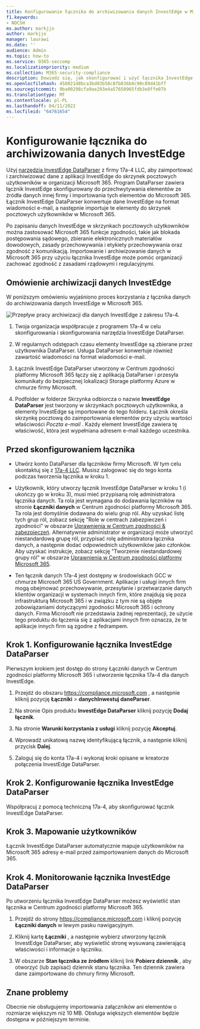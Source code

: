 ```yaml
---
title: Konfigurowanie łącznika do archiwizowania danych InvestEdge w Microsoft 365
f1.keywords:
- NOCSH
ms.author: markjjo
author: markjjo
manager: laurawi
ms.date: ''
audience: Admin
ms.topic: how-to
ms.service: O365-seccomp
ms.localizationpriority: medium
ms.collection: M365-security-compliance
description: Dowiedz się, jak skonfigurować i użyć łącznika InvestEdge DataParser 17a-4 do importowania i archiwizowania danych InvestEdge w Microsoft 365.
ms.openlocfilehash: 458021d8bca3bd03b58c8fb836b8c90c89d41bff
ms.sourcegitcommit: 9ba00298cfa9ae293e4a57650965fdb3e8ffe07b
ms.translationtype: MT
ms.contentlocale: pl-PL
ms.lasthandoff: 04/11/2022
ms.locfileid: "64761654"
---
```

# <a name="set-up-a-connector-to-archive-investedge-data"></a>Konfigurowanie łącznika do archiwizowania danych InvestEdge

Użyj [narzędzia InvestEdge DataParser](https://www.17a-4.com/investedge-dataparser/) z firmy 17a-4 LLC, aby zaimportować i zarchiwizować dane z aplikacji InvestEdge do skrzynek pocztowych użytkowników w organizacji Microsoft 365. Program DataParser zawiera łącznik InvestEdge skonfigurowany do przechwytywania elementów ze źródła danych innej firmy i importowania tych elementów do Microsoft 365. Łącznik InvestEdge DataParser konwertuje dane InvestEdge na format wiadomości e-mail, a następnie importuje te elementy do skrzynek pocztowych użytkowników w Microsoft 365.

Po zapisaniu danych InvestEdge w skrzynkach pocztowych użytkowników można zastosować Microsoft 365 funkcje zgodności, takie jak blokada postępowania sądowego, zbieranie elektronicznych materiałów dowodowych, zasady przechowywania i etykiety przechowywania oraz zgodność z komunikacją. Importowanie i archiwizowanie danych w Microsoft 365 przy użyciu łącznika InvestEdge może pomóc organizacji zachować zgodność z zasadami rządowymi i regulacyjnymi.

## <a name="overview-of-archiving-investedge-data"></a>Omówienie archiwizacji danych InvestEdge

W poniższym omówieniu wyjaśniono proces korzystania z łącznika danych do archiwizowania danych InvestEdge w Microsoft 365.

![Przepływ pracy archiwizacji dla danych InvestEdge z zakresu 17a-4.](../media/InvestEdgeDataParserConnectorWorkflow.png)

1. Twoja organizacja współpracuje z programem 17a-4 w celu skonfigurowania i skonfigurowania narzędzia InvestEdge DataParser.

2. W regularnych odstępach czasu elementy InvestEdge są zbierane przez użytkownika DataParser. Usługa DataParser konwertuje również zawartość wiadomości na format wiadomości e-mail.

3. Łącznik InvestEdge DataParser utworzony w Centrum zgodności platformy Microsoft 365 łączy się z aplikacją DataParser i przesyła komunikaty do bezpiecznej lokalizacji Storage platformy Azure w chmurze firmy Microsoft.

4. Podfolder w folderze Skrzynka odbiorcza o nazwie **InvestEdge DataParser** jest tworzony w skrzynkach pocztowych użytkownika, a elementy InvestEdge są importowane do tego folderu. Łącznik określa skrzynkę pocztową do zaimportowania elementów przy użyciu wartości właściwości *Poczta e-mail* . Każdy element InvestEdge zawiera tę właściwość, która jest wypełniana adresem e-mail każdego uczestnika.

## <a name="before-you-set-up-a-connector"></a>Przed skonfigurowaniem łącznika

- Utwórz konto DataParser dla łączników firmy Microsoft. W tym celu skontaktuj się z [17a-4 LLC](https://www.17a-4.com/contact/). Musisz zalogować się do tego konta podczas tworzenia łącznika w kroku 1.

- Użytkownik, który utworzy łącznik InvestEdge DataParser w kroku 1 (i ukończy go w kroku 3), musi mieć przypisaną rolę administratora łącznika danych. Ta rola jest wymagana do dodawania łączników na stronie **Łączniki danych** w Centrum zgodności platformy Microsoft 365. Ta rola jest domyślnie dodawana do wielu grup ról. Aby uzyskać listę tych grup ról, zobacz sekcję "Role w centrach zabezpieczeń i zgodności" w obszarze [Uprawnienia w Centrum zgodności & zabezpieczeń](../security/office-365-security/permissions-in-the-security-and-compliance-center.md#roles-in-the-security--compliance-center). Alternatywnie administrator w organizacji może utworzyć niestandardową grupę ról, przypisać rolę administratora łącznika danych, a następnie dodać odpowiednich użytkowników jako członków. Aby uzyskać instrukcje, zobacz sekcję "Tworzenie niestandardowej grupy ról" w obszarze [Uprawnienia w Centrum zgodności platformy Microsoft 365](microsoft-365-compliance-center-permissions.md#create-a-custom-role-group).

- Ten łącznik danych 17a-4 jest dostępny w środowiskach GCC w chmurze Microsoft 365 US Government. Aplikacje i usługi innych firm mogą obejmować przechowywanie, przesyłanie i przetwarzanie danych klientów organizacji w systemach innych firm, które znajdują się poza infrastrukturą Microsoft 365 i w związku z tym nie są objęte zobowiązaniami dotyczącymi zgodności Microsoft 365 i ochrony danych. Firma Microsoft nie przedstawia żadnej reprezentacji, że użycie tego produktu do łączenia się z aplikacjami innych firm oznacza, że te aplikacje innych firm są zgodne z fedrampem.

## <a name="step-1-set-up-a-investedge-dataparser-connector"></a>Krok 1. Konfigurowanie łącznika InvestEdge DataParser

Pierwszym krokiem jest dostęp do strony Łączniki danych w Centrum zgodności platformy Microsoft 365 i utworzenie łącznika 17a-4 dla danych InvestEdge.

1. Przejdź do obszaru <https://compliance.microsoft.com> , a następnie kliknij pozycję **Łączniki** >  **danychInwestuj daneParser**.

2. Na stronie Opis produktu **InvestEdge DataParser** kliknij pozycję **Dodaj łącznik**.

3. Na stronie **Warunki korzystania z usługi** kliknij pozycję **Akceptuj**.

4. Wprowadź unikatową nazwę identyfikującą łącznik, a następnie kliknij przycisk **Dalej**.

5. Zaloguj się do konta 17a-4 i wykonaj kroki opisane w kreatorze połączenia InvestEdge DataParser.

## <a name="step-2-configure-the-investedge-dataparser-connector"></a>Krok 2. Konfigurowanie łącznika InvestEdge DataParser

Współpracuj z pomocą techniczną 17a-4, aby skonfigurować łącznik InvestEdge DataParser.

## <a name="step-3-map-users"></a>Krok 3. Mapowanie użytkowników

Łącznik InvestEdge DataParser automatycznie mapuje użytkowników na Microsoft 365 adresy e-mail przed zaimportowaniem danych do Microsoft 365.

## <a name="step-4-monitor-the-investedge-dataparser-connector"></a>Krok 4. Monitorowanie łącznika InvestEdge DataParser

Po utworzeniu łącznika InvestEdge DataParser możesz wyświetlić stan łącznika w Centrum zgodności platformy Microsoft 365.

1. Przejdź do strony <https://compliance.microsoft.com> i kliknij pozycję **Łączniki danych** w lewym pasku nawigacyjnym.

2. Kliknij kartę **Łączniki** , a następnie wybierz utworzony łącznik InvestEdge DataParser, aby wyświetlić stronę wysuwaną zawierającą właściwości i informacje o łączniku.

3. W obszarze **Stan łącznika ze źródłem** kliknij link **Pobierz dziennik** , aby otworzyć (lub zapisać) dziennik stanu łącznika. Ten dziennik zawiera dane zaimportowane do chmury firmy Microsoft.

## <a name="known-issues"></a>Znane problemy

Obecnie nie obsługujemy importowania załączników ani elementów o rozmiarze większym niż 10 MB. Obsługa większych elementów będzie dostępna w późniejszym terminie.

